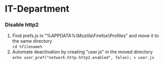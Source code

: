 # IT-Department

### Disable http2
1. Find prefs.js in "%APPDATA%\Mozilla\Firefox\Profiles" and move it to the same directory
   <br>```cd %filename%```
3. Automate deactivation by creating "user.js" in the moved directory
   <br>```echo user_pref("network.http.http2.enabled", false); > user.js```
